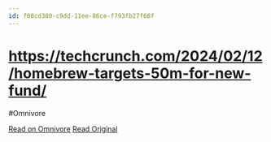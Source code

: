 ```yaml
---
id: f08cd380-c9dd-11ee-86ce-f793fb27f68f
---
```


# https://techcrunch.com/2024/02/12/homebrew-targets-50m-for-new-fund/
#Omnivore

[Read on Omnivore](https://omnivore.app/me/https-techcrunch-com-2024-02-12-homebrew-targets-50-m-for-new-fu-18d9ed1a3b1)
[Read Original](https://techcrunch.com/2024/02/12/homebrew-targets-50m-for-new-fund/)

